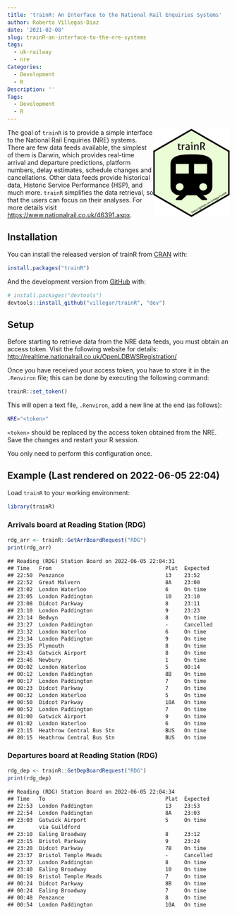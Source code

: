 ```yaml
---
title: 'trainR: An Interface to the National Rail Enquiries Systems'
author: Roberto Villegas-Diaz
date: '2021-02-08'
slug: trainR-an-interface-to-the-nre-systems
tags:
  - uk-railway
  - nre
Categories:
  - Development
  - R
Description: ''
Tags:
  - Development
  - R
---
```


<img src="https://raw.githubusercontent.com/villegar/trainR/main/inst/images/logo.png" alt="logo" align="right" height=200px/>

The goal of `trainR` is to provide a simple interface to the 
National Rail Enquiries (NRE) systems. There are few data feeds 
available, the simplest of them is Darwin, which provides real-time 
arrival and departure predictions, platform numbers, delay estimates, 
schedule changes and cancellations. Other data feeds provide historical 
data, Historic Service Performance (HSP), and much more. `trainR` 
simplifies the data retrieval, so that the users can focus on their 
analyses. For more details visit 
https://www.nationalrail.co.uk/46391.aspx.

## Installation

You can install the released version of trainR from [CRAN](https://CRAN.R-project.org) with:

``` r
install.packages("trainR")
```

And the development version from [GitHub](https://github.com/) with:

``` r
# install.packages("devtools")
devtools::install_github("villegar/trainR", "dev")
```

## Setup
Before starting to retrieve data from the NRE data feeds, you must obtain an access token. 
Visit the following website for details: http://realtime.nationalrail.co.uk/OpenLDBWSRegistration/

Once you have received your access token, you have to store it in the `.Renviron` file; this can be 
done by executing the following command:


```r
trainR::set_token()
```

This will open a text file, `.Renviron`, add a new line at the end (as follows):

```bash
NRE="<token>"
```

`<token>` should be replaced by the access token obtained from the NRE. Save the changes and restart 
your R session.

You only need to perform this configuration once.

## Example (Last rendered on 2022-06-05 22:04)

Load `trainR` to your working environment:

```r
library(trainR)
```

### Arrivals board at Reading Station (RDG)


```r
rdg_arr <- trainR::GetArrBoardRequest("RDG")
print(rdg_arr)
```

```
## Reading (RDG) Station Board on 2022-06-05 22:04:31
## Time   From                                    Plat  Expected
## 22:50  Penzance                                13    23:52
## 22:52  Great Malvern                           8A    23:00
## 23:02  London Waterloo                         6     On time
## 23:05  London Paddington                       10    23:10
## 23:08  Didcot Parkway                          8     23:11
## 23:10  London Paddington                       9     23:23
## 23:14  Bedwyn                                  8     On time
## 23:27  London Paddington                       -     Cancelled
## 23:32  London Waterloo                         6     On time
## 23:34  London Paddington                       9     On time
## 23:35  Plymouth                                8     On time
## 23:43  Gatwick Airport                         8     On time
## 23:46  Newbury                                 1     On time
## 00:02  London Waterloo                         5     00:14
## 00:12  London Paddington                       8B    On time
## 00:17  London Paddington                       7     On time
## 00:23  Didcot Parkway                          7     On time
## 00:32  London Waterloo                         5     On time
## 00:50  Didcot Parkway                          10A   On time
## 00:52  London Paddington                       7     On time
## 01:00  Gatwick Airport                         9     On time
## 01:02  London Waterloo                         6     On time
## 23:15  Heathrow Central Bus Stn                BUS   On time
## 00:15  Heathrow Central Bus Stn                BUS   On time
```

### Departures board at Reading Station (RDG)


```r
rdg_dep <- trainR::GetDepBoardRequest("RDG")
print(rdg_dep)
```

```
## Reading (RDG) Station Board on 2022-06-05 22:04:34
## Time   To                                      Plat  Expected
## 22:53  London Paddington                       13    23:53
## 22:54  London Paddington                       8A    23:03
## 23:03  Gatwick Airport                         5     On time
##        via Guildford                           
## 23:10  Ealing Broadway                         8     23:12
## 23:15  Bristol Parkway                         9     23:24
## 23:20  Didcot Parkway                          7B    On time
## 23:37  Bristol Temple Meads                    -     Cancelled
## 23:37  London Paddington                       8     On time
## 23:40  Ealing Broadway                         10    On time
## 00:19  Bristol Temple Meads                    7     On time
## 00:24  Didcot Parkway                          8B    On time
## 00:24  Ealing Broadway                         7     On time
## 00:48  Penzance                                8     On time
## 00:54  London Paddington                       10A   On time
```
